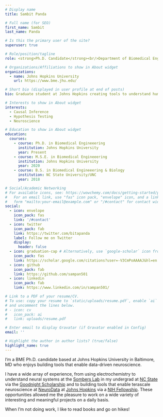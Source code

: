 ```yaml
---
# Display name
title: Sambit Panda

# Full name (for SEO)
first_name: Sambit
last_name: Panda

# Is this the primary user of the site?
superuser: true

# Role/position/tagline
role: <strong>Ph.D. Candidate</strong><br/>Department of Biomedical Engineering

# Organizations/Affiliations to show in About widget
organizations:
  - name: Johns Hopkins University
    url: https://www.bme.jhu.edu/

# Short bio (displayed in user profile at end of posts)
bio: Graduate student at Johns Hopkins creating tools to understand human and animal intelligence.

# Interests to show in About widget
interests:
  - Causal Inference
  - Hypothesis Testing
  - Neuroscience

# Education to show in About widget
education:
  courses:
    - course: Ph.D. in Biomedical Engineeering
      institution: Johns Hopkins University
      year: Present
    - course: M.S.E. in Biomedical Engineeering
      institution: Johns Hopkins University
      year: 2020
    - course: B.S. in Biomedical Engineeering & Biology
      institution: NC State University/UNC
      year: 2018

# Social/Academic Networking
# For available icons, see: https://wowchemy.com/docs/getting-started/page-builder/#icons
#   For an email link, use "fas" icon pack, "envelope" icon, and a link in the
#   form "mailto:your-email@example.com" or "/#contact" for contact widget.
social:
  - icon: envelope
    icon_pack: fas
    link: '/#contact'
  - icon: twitter
    icon_pack: fab
    link: https://twitter.com/bitapanda
    label: Follow me on Twitter
    display:
      header: false
  - icon: graduation-cap # Alternatively, use `google-scholar` icon from `ai` icon pack
    icon_pack: fas
    link: https://scholar.google.com/citations?user=-V3CmPoAAAAJ&hl=en
  - icon: github
    icon_pack: fab
    link: https://github.com/sampan501
  - icon: linkedin
    icon_pack: fab
    link: https://www.linkedin.com/in/sampan501/

# Link to a PDF of your resume/CV.
# To use: copy your resume to `static/uploads/resume.pdf`, enable `ai` icons in `params.yaml`,
# and uncomment the lines below.
# - icon: cv
#   icon_pack: ai
#   link: uploads/resume.pdf

# Enter email to display Gravatar (if Gravatar enabled in Config)
email: ''

# Highlight the author in author lists? (true/false)
highlight_name: true
---
```


I’m a BME Ph.D. candidate based at Johns Hopkins University in Baltimore, MD who enjoys building tools that enable data-driven neuroscience.

I have a wide array of experience, from using electrochemistry to understand neural systems at the [Sombers Lab](https://www.somberslab.org/) in my undergrad at [NC State](https://www.bme.ncsu.edu/) via the [Goodnight Scholarship](https://goodnight.ncsu.edu/) and to building tools that enable terascale neuroscience at [NeuroData](https://neurodata.io/) at [Johns Hopkins](https://www.bme.jhu.edu/) via a [NIH Fellowship](https://researchtraining.nih.gov/programs/training-grants/T32-a). These opportunities allowed me the pleasure to work on a wide variety of interesting and meaningful projects on a daily basis.

When I’m not doing work, I like to read books and go on hikes!
